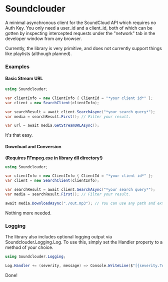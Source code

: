 # Soundclouder

A minimal asynchronous client for the SoundCloud API which requires no Auth Key.
You only need a user_id and a client_id, both of which can be gotten by inspecting intercepted requests under the "network" tab in the developer window from any browser.

Currently, the library is very primitive, and does not currently support things like playlists (although planned).

### Examples

#### Basic Stream URL
```cs
using Soundclouder;

var clientInfo = new ClientInfo { ClientId = "*your client id*" };
var client = new SearchClient(clientInfo);

var searchResult = await client.SearchAsync("*your search query*");
var media = searchResult.First(); // Filter your result.

var url = await media.GetStreamURLAsync();
```
It's that easy.

#### Download and Conversion
**(Requires [FFmpeg.exe](https://ffmpeg.org/download.html) in library dll directory!)**
```cs
using Soundclouder;

var clientInfo = new ClientInfo { ClientId = "*your client id*" };
var client = new SearchClient(clientInfo);

var searchResult = await client.SearchAsync("*your search query*");
var media = searchResult.First(); // Filter your result.

await media.DownloadAsync("./out.mp3"); // You can use any path and extension, and ffmpeg will convert automatically.
```
Nothing more needed.

### Logging

The library also includes optional logging output via Soundclouder.Logging.Log.
To use this, simply set the Handler property to a method of your choice.
```cs
using Soundclouder.Logging;

Log.Handler += (severity, message) => Console.WriteLine($"[{severity.ToString().ToUpper()}] {message}");
```
Done!
